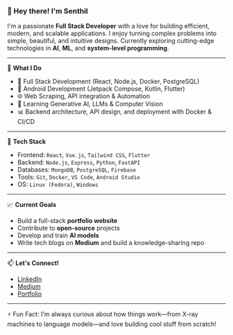 ### 👋 Hey there! I'm Senthil

I'm a passionate **Full Stack Developer** with a love for building efficient, modern, and scalable applications. I enjoy turning complex problems into simple, beautiful, and intuitive designs. Currently exploring cutting-edge technologies in **AI**, **ML**, and **system-level programming**.

---

💼 **What I Do**
- 🚀 Full Stack Development (React, Node.js, Docker, PostgreSQL)
- 📱 Android Development (Jetpack Compose, Kotlin, Flutter)
- 🌐 Web Scraping, API integration & Automation
- 🧠 Learning Generative AI, LLMs & Computer Vision
- 📊 Backend architecture, API design, and deployment with Docker & CI/CD

---

🔧 **Tech Stack**
- Frontend: `React`, `Vue.js`, `Tailwind CSS`, `Flutter`
- Backend: `Node.js`, `Express`, `Python`, `FastAPI`
- Databases: `MongoDB`, `PostgreSQL`, `Firebase`
- Tools: `Git`, `Docker`, `VS Code`, `Android Studio`
- OS: `Linux (Fedora)`, `Windows`

---

📈 **Current Goals**
- Build a full-stack **portfolio website**
- Contribute to **open-source** projects
- Develop and train **AI models**
- Write tech blogs on **Medium** and build a knowledge-sharing repo

---

📫 **Let's Connect!**
- [LinkedIn](https://www.linkedin.com/in/senthil-kumar-t-r/)
- [Medium](https://medium.com/@SeynK)
- [Portfolio](https://github.com/seyn-k)

---

⚡ Fun Fact: I'm always curious about how things work—from X-ray machines to language models—and love building cool stuff from scratch!

